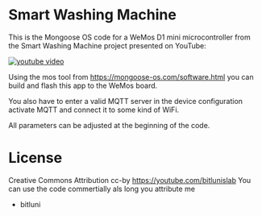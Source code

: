 # Smart Washing Machine

This is the Mongoose OS code for a WeMos D1 mini microcontroller
from the Smart Washing Machine project presented on YouTube:

[![youtube video](https://img.youtube.com/vi/migRN4P1wGI/0.jpg)](https://www.youtube.com/watch?v=migRN4P1wGI)

Using the mos tool from https://mongoose-os.com/software.html
you can build and flash this app to the WeMos board.

You also have to enter a valid MQTT server in the device configuration
activate MQTT and connect it to some kind of WiFi.

All parameters can be adjusted at the beginning of the code.


# License
Creative Commons Attribution cc-by https://youtube.com/bitlunislab
You can use the code commertially als long you attribute me

- bitluni

